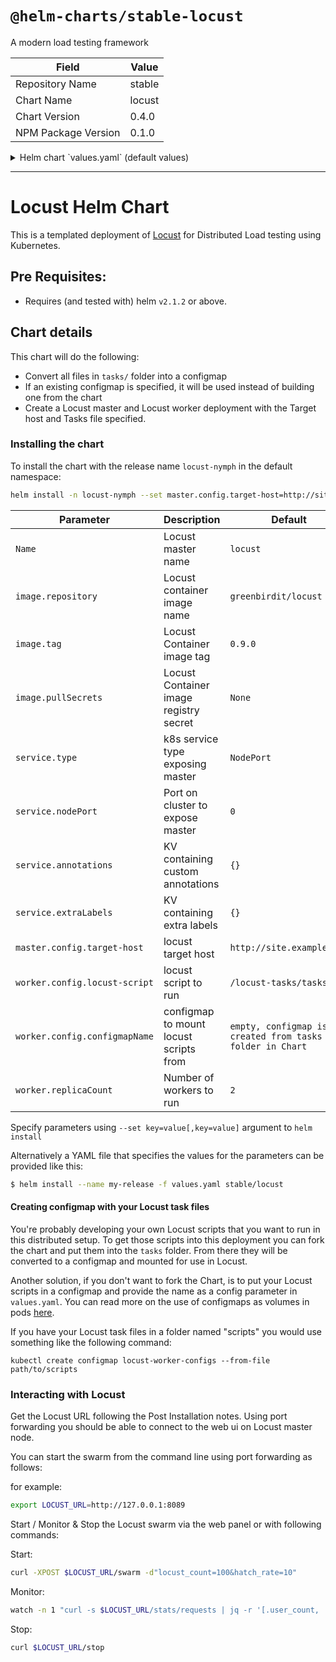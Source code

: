 # `@helm-charts/stable-locust`

A modern load testing framework

| Field               | Value  |
| ------------------- | ------ |
| Repository Name     | stable |
| Chart Name          | locust |
| Chart Version       | 0.4.0  |
| NPM Package Version | 0.1.0  |

<details>

<summary>Helm chart `values.yaml` (default values)</summary>

```yaml
Name: locust

image:
  repository: greenbirdit/locust
  tag: 0.9.0
  pullPolicy: IfNotPresent
  pullSecrets: []

service:
  name: master-web
  type: NodePort
  externalPort: 8089
  internalPort: 8089
  nodePort: 0
  annotations: {}
  extraLabels: {}
master:
  config:
    target-host: https://site.example.com
  resources:
    limits:
      cpu: 100m
      memory: 128Mi
    requests:
      cpu: 100m
      memory: 128Mi
worker:
  config:
    # Optional parameter to use an existing configmap instead of deploying one with the Chart
    # configmapName: locust-worker-configs

    # all files from specified configmap (or tasks folder) are mounted under `/locust-tasks`
    locust-script: '/locust-tasks/tasks.py'
  replicaCount: 2
  resources:
    limits:
      cpu: 100m
      memory: 128Mi
    requests:
      cpu: 100m
      memory: 128Mi
```

</details>

---

# Locust Helm Chart

This is a templated deployment of [Locust](http://locust.io) for Distributed Load
testing using Kubernetes.

## Pre Requisites:

- Requires (and tested with) helm `v2.1.2` or above.

## Chart details

This chart will do the following:

- Convert all files in `tasks/` folder into a configmap
- If an existing configmap is specified, it will be used instead of building one from the chart
- Create a Locust master and Locust worker deployment with the Target host
  and Tasks file specified.

### Installing the chart

To install the chart with the release name `locust-nymph` in the default namespace:

```bash
helm install -n locust-nymph --set master.config.target-host=http://site.example.com stable/locust
```

| Parameter                     | Description                            | Default                                                  |
| ----------------------------- | -------------------------------------- | -------------------------------------------------------- |
| `Name`                        | Locust master name                     | `locust`                                                 |
| `image.repository`            | Locust container image name            | `greenbirdit/locust`                                     |
| `image.tag`                   | Locust Container image tag             | `0.9.0`                                                  |
| `image.pullSecrets`           | Locust Container image registry secret | `None`                                                   |
| `service.type`                | k8s service type exposing master       | `NodePort`                                               |
| `service.nodePort`            | Port on cluster to expose master       | `0`                                                      |
| `service.annotations`         | KV containing custom annotations       | `{}`                                                     |
| `service.extraLabels`         | KV containing extra labels             | `{}`                                                     |
| `master.config.target-host`   | locust target host                     | `http://site.example.com`                                |
| `worker.config.locust-script` | locust script to run                   | `/locust-tasks/tasks.py`                                 |
| `worker.config.configmapName` | configmap to mount locust scripts from | `empty, configmap is created from tasks folder in Chart` |
| `worker.replicaCount`         | Number of workers to run               | `2`                                                      |

Specify parameters using `--set key=value[,key=value]` argument to `helm install`

Alternatively a YAML file that specifies the values for the parameters can be provided like this:

```bash
$ helm install --name my-release -f values.yaml stable/locust
```

#### Creating configmap with your Locust task files

You're probably developing your own Locust scripts that you want to run in this distributed setup.
To get those scripts into this deployment you can fork the chart and put them into the `tasks` folder. From there
they will be converted to a configmap and mounted for use in Locust.

Another solution, if you don't want to fork the Chart, is to put your Locust scripts in a configmap and provide the name
as a config parameter in `values.yaml`. You can read more on the use of configmaps as volumes in pods [here](https://kubernetes.io/docs/tasks/configure-pod-container/configure-pod-configmap/).

If you have your Locust task files in a folder named "scripts" you would use something like the following command:

`kubectl create configmap locust-worker-configs --from-file path/to/scripts`

### Interacting with Locust

Get the Locust URL following the Post Installation notes. Using port forwarding you should be able to connect to the
web ui on Locust master node.

You can start the swarm from the command line using port forwarding as follows:

for example:

```bash
export LOCUST_URL=http://127.0.0.1:8089
```

Start / Monitor & Stop the Locust swarm via the web panel or with following commands:

Start:

```bash
curl -XPOST $LOCUST_URL/swarm -d"locust_count=100&hatch_rate=10"
```

Monitor:

```bash
watch -n 1 "curl -s $LOCUST_URL/stats/requests | jq -r '[.user_count, .total_rps, .state] | @tsv'"
```

Stop:

```bash
curl $LOCUST_URL/stop
```
